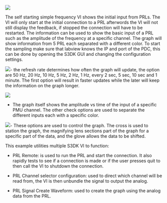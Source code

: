 ﻿![](https://lh4.googleusercontent.com/-w7Lfa5acqN1XCrbxUdN-4lPZmdN7_lE2CB-jqyY1agWh87Ah9PrjQLu3jj-Ht2V76bYDlspnMXUuVyClf8EhMUxQMaKO9P2yF5-e_YU4Ll9TkMJQYcRPik45VzKI09CJ3lK9xyp)

The self starting simple frequency VI shows the initial input from PRLs. The VI will only start at the initial connection to a PRL afterwords the VI will not still display the feedback, if stopped the connection will have to be restarted. The information can be used to show the basic input of a PRL such as the amplitude of the frequency at a specific channel. The graph will show information from 5 PRL each separated with a different color. To start the sampling make sure that labview knows the IP and port of the PDC, this can be done by opening the S3DK GUI and changing the configuration settings.

  

![](https://lh4.googleusercontent.com/cC4RATMBJKxWe7pWy_1_PndT3k1I-qNGNDeBqWfauuxlrtmJPT1Bje8KEY42snRpyzyck70zjyF0aAEImT8L_5P7ao9fcT6AnBak5WhXo5ThWuEJohI9Uy-zcgaErDCO5o6FCf9i)- the refresh rate determines how often the graph will update, the option are 50 Hz, 20 Hz, 10 Hz, 5 Hz, 2 Hz, 1 Hz, every 2 sec, 5 sec, 10 sec and 1 minute. The first option will result in faster updates while the later will keep the information on the graph longer.

  

![](https://lh5.googleusercontent.com/_T0rrQ5NDy7Qk_ih4mW3R_D2gB6NFF7rCbHZIYj_wzbxh6OUtFngUPJkdeE30_r8a02L68PAJMbqaaCZS8ktdNb6D1DTu53OcvZ9SOVU1jJLy0cUBDHSjhZLJmL80abiGHUv5P2t)

-   The graph itself shows the amplitude vs time of the input of a specific PMU channel. The other check options are used to separate the different inputs each with a specific color.
    

  

![](https://lh4.googleusercontent.com/46VZabejte1Xy1W7MKD8u9jiLoxgWpF1WLeN1vf585NIcdg9Dzh4PDwdRS9g3HtHf4dUV1X6fYcQnCe2FvWPMgLyNvt5i--_P_qehWHpM8yBEDrulq7XlOfN03Gyl-Ucm2BQBjIJ)- These options are used to control the graph. The cross is used to station the graph, the magnifying lens sections part of the graph for a specific part of the data, and the glove allows the data to be shifted.

  

This example utilities multiple S3DK VI to function:

-   PRL Remote: is used to run the PRL and start the connection. It also rapidly tests to see if a connection is made or if the user presses quit to then call the VI to shutdown the connection.
    
-   PRL Channel selector configuration: used to direct which channel will be read from, the VI is then unbundle the signal to output the analog.
    
-   PRL Signal Create Waveform: used to create the graph using the analog data from the PRL.
